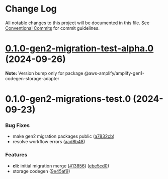 # Change Log

All notable changes to this project will be documented in this file.
See [Conventional Commits](https://conventionalcommits.org) for commit guidelines.

# [0.1.0-gen2-migration-test-alpha.0](https://github.com/aws-amplify/amplify-cli/compare/@aws-amplify/amplify-gen1-codegen-storage-adapter@0.1.0-gen2-migrations-test.0...@aws-amplify/amplify-gen1-codegen-storage-adapter@0.1.0-gen2-migration-test-alpha.0) (2024-09-26)

**Note:** Version bump only for package @aws-amplify/amplify-gen1-codegen-storage-adapter





# 0.1.0-gen2-migrations-test.0 (2024-09-23)


### Bug Fixes

* make gen2 migration packages public ([a7832cb](https://github.com/aws-amplify/amplify-cli/commit/a7832cb622cabf3eec3f770393477256117ea47d))
* resolve workflow errors ([aad8b48](https://github.com/aws-amplify/amplify-cli/commit/aad8b486809a49b38c39570047418aa4c808bf70))


### Features

* **cli:** initial migration merge ([#13856](https://github.com/aws-amplify/amplify-cli/issues/13856)) ([ebe5cd0](https://github.com/aws-amplify/amplify-cli/commit/ebe5cd046cfb18c38ffdce17610ed3a133cc9d44))
* storage codegen ([9e45af9](https://github.com/aws-amplify/amplify-cli/commit/9e45af9c881572ce67d5bad7e05e057609c80b00))
